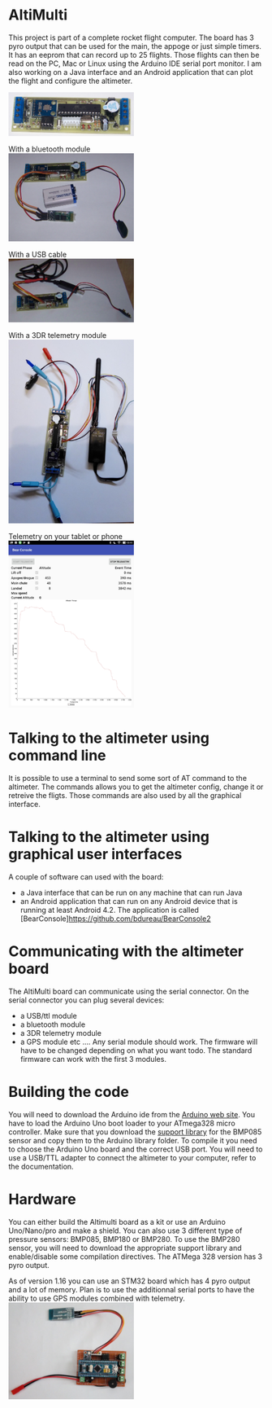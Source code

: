 # AltiMulti
This project is part of a complete rocket flight computer. The board has 3 pyro output that can be used for the main, the appoge or just simple timers. It has an eeprom that can record up to 25 flights. Those flights can then be read on the PC, Mac or Linux using the Arduino IDE serial port monitor.
I am also working on a Java interface and an Android application that can plot the flight and configure the altimeter.                  

<img src="/pictures/altimulti.JPG" width="49%">  

With a bluetooth module                                                                              
<img src="/pictures/altimulti_bluetooth.JPG" width="49%">       

With a USB cable                                                    
<img src="/pictures/altimulti_usb.JPG" width="49%">      

With a 3DR telemetry module                                             
<img src="/pictures/altimulti_3DRtelemetry.jpg" width="49%">      

Telemetry on your tablet or phone                                              
<img src="/pictures/altimulti_telemetryV2.jpg" width="49%">

# Talking to the altimeter using command line
It is possible to use a terminal to send some sort of AT command to the altimeter. The commands allows you to get the altimeter config, change it or retreive the fligts. Those commands are also used by all the graphical interface.

# Talking to the altimeter using graphical user interfaces
A couple of software can used with the board:
- a Java interface that can be run on any machine that can run Java
- an Android application that can run on any Android device that is running at least Android 4.2. The application is called [BearConsole]https://github.com/bdureau/BearConsole2

# Communicating with the altimeter board
The AltiMulti board can communicate using the serial connector. On the serial connector you can plug several devices:
- a USB/ttl module
- a bluetooth module
- a 3DR telemetry module
- a GPS module 
etc ....
Any serial module should work. The firmware will have to be changed depending on what you want todo. The standard firmware can work with the first 3 modules.

# Building the code
You will need to download the Arduino ide from the [Arduino web site](https://www.arduino.cc/). 
You have to load the Arduino Uno boot loader to your ATmega328 micro controller. 
Make sure that you download the [support library](https://github.com/bdureau/AltimetersLibs) for the BMP085 sensor and copy them to the Arduino library folder. To compile it you need to choose the Arduino Uno board and the correct USB port.
You will need to use a USB/TTL adapter to connect the altimeter to your computer, refer to the documentation.

# Hardware
You can either build the Altimulti board as a kit or use an Arduino Uno/Nano/pro and make a shield. You can also use 3 different type of pressure sensors: BMP085, BMP180 or BMP280. To use the BMP280 sensor, you will need to download the appropriate support library and enable/disable some compilation directives.
The ATMega 328 version has 3 pyro output.

As of version 1.16 you can use an STM32 board which has 4 pyro output and a lot of memory. Plan is to use the additionnal serial ports to have the ability to use GPS modules combined with telemetry.
<img src="/pictures/proto stm32.jpg" width="49%">
